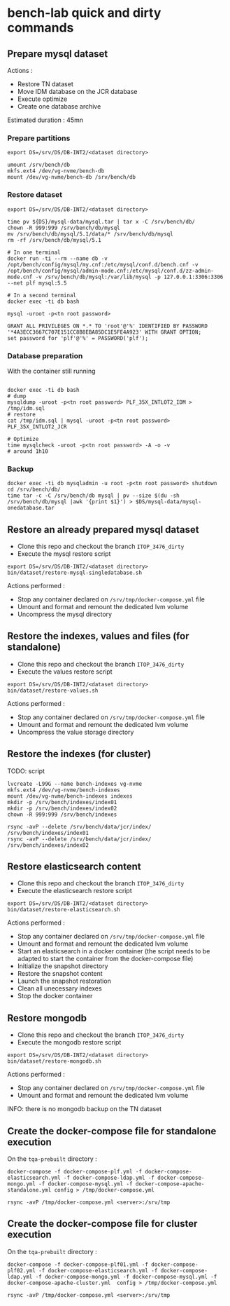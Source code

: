 # bench-lab quick and dirty commands 

## Prepare mysql dataset

Actions :
* Restore TN dataset
* Move IDM database on the JCR database
* Execute optimize
* Create one database archive

Estimated duration : 45mn

### Prepare partitions

```
export DS=/srv/DS/DB-INT2/<dataset directory>

umount /srv/bench/db
mkfs.ext4 /dev/vg-nvme/bench-db
mount /dev/vg-nvme/bench-db /srv/bench/db
```

### Restore dataset

```
export DS=/srv/DS/DB-INT2/<dataset directory>

time pv ${DS}/mysql-data/mysql.tar | tar x -C /srv/bench/db/
chown -R 999:999 /srv/bench/db/mysql
mv /srv/bench/db/mysql/5.1/data/* /srv/bench/db/mysql
rm -rf /srv/bench/db/mysql/5.1

# In one terminal
docker run -ti --rm --name db -v /opt/bench/config/mysql/my.cnf:/etc/mysql/conf.d/bench.cnf -v /opt/bench/config/mysql/admin-mode.cnf:/etc/mysql/conf.d/zz-admin-mode.cnf -v /srv/bench/db/mysql:/var/lib/mysql -p 127.0.0.1:3306:3306 --net plf mysql:5.5

# In a second terminal
docker exec -ti db bash

mysql -uroot -p<tn root password>

GRANT ALL PRIVILEGES ON *.* TO 'root'@'%' IDENTIFIED BY PASSWORD '*4A3ECC3667C707E151CC8B8EBA85DC1E5FE4A923' WITH GRANT OPTION;
set password for 'plf'@'%' = PASSWORD('plf');
```

### Database preparation

With the container still running

```

docker exec -ti db bash
# dump 
mysqldump -uroot -p<tn root password> PLF_35X_INTLOT2_IDM > /tmp/idm.sql
# restore
cat /tmp/idm.sql | mysql -uroot -p<tn root password> PLF_35X_INTLOT2_JCR

# Optimize
time mysqlcheck -uroot -p<tn root password> -A -o -v
# around 1h10

```

### Backup

```
docker exec -ti db mysqladmin -u root -p<tn root password> shutdown
cd /srv/bench/db/
time tar -c -C /srv/bench/db mysql | pv --size $(du -sh /srv/bench/db/mysql |awk '{print $1}') > $DS/mysql-data/mysql-onedatabase.tar
```

## Restore an already prepared mysql dataset

* Clone this repo and checkout the branch ``ITOP_3476_dirty``
* Execute the mysql restore script
```
export DS=/srv/DS/DB-INT2/<dataset directory>
bin/dataset/restore-mysql-singledatabase.sh
```
Actions performed :
* Stop any container declared on ``/srv/tmp/docker-compose.yml`` file
* Umount and format and remount the dedicated lvm volume
* Uncompress the mysql directory

## Restore the indexes, values and files (for standalone)

* Clone this repo and checkout the branch ``ITOP_3476_dirty``
* Execute the values restore script
```
export DS=/srv/DS/DB-INT2/<dataset directory>
bin/dataset/restore-values.sh
```
Actions performed :
* Stop any container declared on ``/srv/tmp/docker-compose.yml`` file
* Umount and format and remount the dedicated lvm volume
* Uncompress the value storage directory

## Restore the indexes (for cluster)

TODO: script
```
lvcreate -L99G --name bench-indexes vg-nvme
mkfs.ext4 /dev/vg-nvme/bench-indexes
mount /dev/vg-nvme/bench-indexes indexes
mkdir -p /srv/bench/indexes/index01
mkdir -p /srv/bench/indexes/index02
chown -R 999:999 /srv/bench/indexes

rsync -avP --delete /srv/bench/data/jcr/index/ /srv/bench/indexes/index01
rsync -avP --delete /srv/bench/data/jcr/index/ /srv/bench/indexes/index02
```


## Restore elasticsearch content
* Clone this repo and checkout the branch ``ITOP_3476_dirty``
* Execute the elasticsearch restore script
```
export DS=/srv/DS/DB-INT2/<dataset directory>
bin/dataset/restore-elasticsearch.sh
```
Actions performed :
* Stop any container declared on ``/srv/tmp/docker-compose.yml`` file
* Umount and format and remount the dedicated lvm volume
* Start an elasticsearch in a docker container (the script needs to be adapted to start the container from the docker-compose file)
* Initialize the snapshot directory
* Restore the snapshot content
* Launch the snapshot restoration
* Clean all unecessary indexes
* Stop the docker container

## Restore mongodb

* Clone this repo and checkout the branch ``ITOP_3476_dirty``
* Execute the mongodb restore script
```
export DS=/srv/DS/DB-INT2/<dataset directory>
bin/dataset/restore-mongodb.sh
```
Actions performed :
* Stop any container declared on ``/srv/tmp/docker-compose.yml`` file
* Umount and format and remount the dedicated lvm volume

INFO: there is no mongodb backup on the TN dataset

## Create the docker-compose file for standalone execution

On the ``tqa-prebuilt`` directory :
```
docker-compose -f docker-compose-plf.yml -f docker-compose-elasticsearch.yml -f docker-compose-ldap.yml -f docker-compose-mongo.yml -f docker-compose-mysql.yml -f docker-compose-apache-standalone.yml config > /tmp/docker-compose.yml

rsync -avP /tmp/docker-compose.yml <server>:/srv/tmp
```

## Create the docker-compose file for cluster execution


On the ``tqa-prebuilt`` directory :
```
docker-compose -f docker-compose-plf01.yml -f docker-compose-plf02.yml -f docker-compose-elasticsearch.yml -f docker-compose-ldap.yml -f docker-compose-mongo.yml -f docker-compose-mysql.yml -f docker-compose-apache-cluster.yml  config > /tmp/docker-compose.yml 

rsync -avP /tmp/docker-compose.yml <server>:/srv/tmp
```